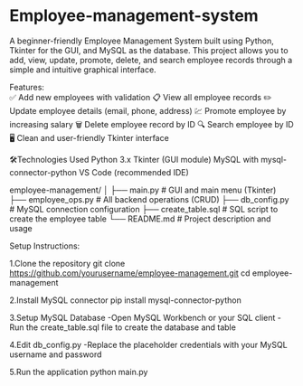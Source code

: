 # Employee-management-system
A beginner-friendly Employee Management System built using Python, Tkinter for the GUI, and MySQL as the database. This project allows you to add, view, update, promote, delete, and search employee records through a simple and intuitive graphical interface.

Features:<br>
✅ Add new employees with validation
📋 View all employee records
✏️ Update employee details (email, phone, address)
💹 Promote employee by increasing salary
🗑️ Delete employee record by ID
🔍 Search employee by ID
🖥️ Clean and user-friendly Tkinter interface

🛠️Technologies Used
 Python 3.x
 Tkinter (GUI module)
 MySQL with mysql-connector-python
 VS Code (recommended IDE)

employee-management/
│
├── main.py               # GUI and main menu (Tkinter)
├── employee_ops.py       # All backend operations (CRUD)
├── db_config.py          # MySQL connection configuration
├── create_table.sql      # SQL script to create the employee table
└── README.md             # Project description and usage

Setup Instructions:

1.Clone the repository
git clone https://github.com/yourusername/employee-management.git
cd employee-management

2.Install MySQL connector
pip install mysql-connector-python

3.Setup MySQL Database
-Open MySQL Workbench or your SQL client
-Run the create_table.sql file to create the database and table

4.Edit db_config.py
-Replace the placeholder credentials with your MySQL username and password

5.Run the application
python main.py


